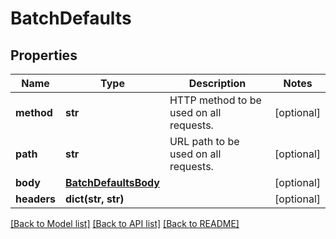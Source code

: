# BatchDefaults

## Properties
Name | Type | Description | Notes
------------ | ------------- | ------------- | -------------
**method** | **str** | HTTP method to be used on all requests. | [optional] 
**path** | **str** | URL path to be used on all requests. | [optional] 
**body** | [**BatchDefaultsBody**](BatchDefaultsBody.md) |  | [optional] 
**headers** | **dict(str, str)** |  | [optional] 

[[Back to Model list]](../README.md#documentation-for-models) [[Back to API list]](../README.md#documentation-for-api-endpoints) [[Back to README]](../README.md)


